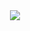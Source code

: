 <div align="center" >
	  <img src="https://github.com/user-attachments/assets/7ae58a12-1470-4ff2-b1d5-e1ad1620e333" />
</div>
